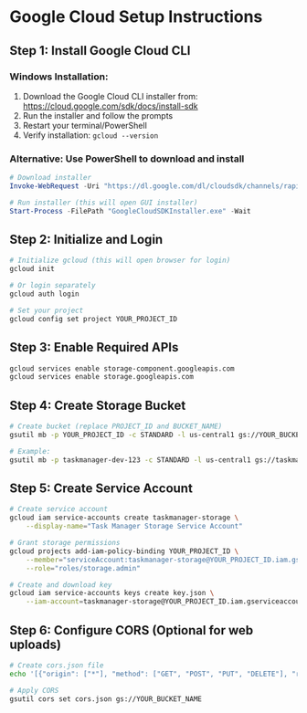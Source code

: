 # Google Cloud Setup Instructions

## Step 1: Install Google Cloud CLI

### Windows Installation:
1. Download the Google Cloud CLI installer from: https://cloud.google.com/sdk/docs/install-sdk
2. Run the installer and follow the prompts
3. Restart your terminal/PowerShell
4. Verify installation: `gcloud --version`

### Alternative: Use PowerShell to download and install
```powershell
# Download installer
Invoke-WebRequest -Uri "https://dl.google.com/dl/cloudsdk/channels/rapid/GoogleCloudSDKInstaller.exe" -OutFile "GoogleCloudSDKInstaller.exe"

# Run installer (this will open GUI installer)
Start-Process -FilePath "GoogleCloudSDKInstaller.exe" -Wait
```

## Step 2: Initialize and Login
```bash
# Initialize gcloud (this will open browser for login)
gcloud init

# Or login separately
gcloud auth login

# Set your project
gcloud config set project YOUR_PROJECT_ID
```

## Step 3: Enable Required APIs
```bash
gcloud services enable storage-component.googleapis.com
gcloud services enable storage.googleapis.com
```

## Step 4: Create Storage Bucket
```bash
# Create bucket (replace PROJECT_ID and BUCKET_NAME)
gsutil mb -p YOUR_PROJECT_ID -c STANDARD -l us-central1 gs://YOUR_BUCKET_NAME

# Example:
gsutil mb -p taskmanager-dev-123 -c STANDARD -l us-central1 gs://taskmanager-files-dev
```

## Step 5: Create Service Account
```bash
# Create service account
gcloud iam service-accounts create taskmanager-storage \
    --display-name="Task Manager Storage Service Account"

# Grant storage permissions
gcloud projects add-iam-policy-binding YOUR_PROJECT_ID \
    --member="serviceAccount:taskmanager-storage@YOUR_PROJECT_ID.iam.gserviceaccount.com" \
    --role="roles/storage.admin"

# Create and download key
gcloud iam service-accounts keys create key.json \
    --iam-account=taskmanager-storage@YOUR_PROJECT_ID.iam.gserviceaccount.com
```

## Step 6: Configure CORS (Optional for web uploads)
```bash
# Create cors.json file
echo '[{"origin": ["*"], "method": ["GET", "POST", "PUT", "DELETE"], "responseHeader": ["Content-Type"], "maxAgeSeconds": 3600}]' > cors.json

# Apply CORS
gsutil cors set cors.json gs://YOUR_BUCKET_NAME
```

